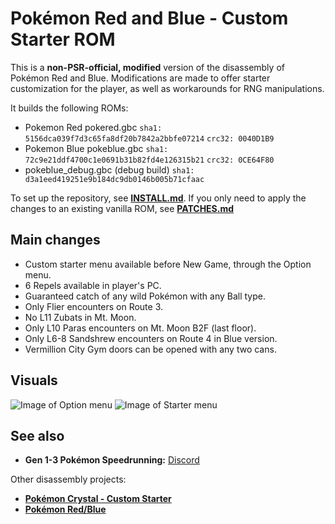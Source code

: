 # Pokémon Red and Blue - Custom Starter ROM

This is a **non-PSR-official, modified** version of the disassembly of Pokémon Red and Blue.
Modifications are made to offer starter customization for the player, as well as workarounds for RNG manipulations.

It builds the following ROMs:

- Pokemon Red pokered.gbc `sha1: 5156dca039f7d3c65fa8df20b7842a2bbfe07214` `crc32: 0040D1B9`
- Pokemon Blue pokeblue.gbc `sha1: 72c9e21ddf4700c1e0691b31b82fd4e126315b21` `crc32: 0CE64F80`
- pokeblue_debug.gbc (debug build) `sha1: d3a1eed419251e9b184dc9db0146b005b71cfaac`

To set up the repository, see [**INSTALL.md**](INSTALL.md).
If you only need to apply the changes to an existing vanilla ROM, see [**PATCHES.md**](PATCHES.md)

## Main changes
- Custom starter menu available before New Game, through the Option menu.
- 6 Repels available in player's PC.
- Guaranteed catch of any wild Pokémon with any Ball type.
- Only Flier encounters on Route 3.
- No L11 Zubats in Mt. Moon.
- Only L10 Paras encounters on Mt. Moon B2F (last floor).
- Only L6-8 Sandshrew encounters on Route 4 in Blue version.
- Vermillion City Gym doors can be opened with any two cans.

## Visuals
![Image of Option menu](https://i.imgur.com/NnjrHiX.png)
![Image of Starter menu](https://i.imgur.com/D11hkv4.png)

## See also

- **Gen 1-3 Pokémon Speedrunning:** [Discord][speedrun-discord]

Other disassembly projects:

- [**Pokémon Crystal - Custom Starter**][pokecrystal-custom-starter]
- [**Pokémon Red/Blue**][pokered]

[speedrun-discord]: https://discord.gg/NjQFEkc
[pokecrystal-custom-starter]: https://github.com/Arcaseriam/pokecrystal-custom-starter
[pokered]: https://github.com/pret/pokered
